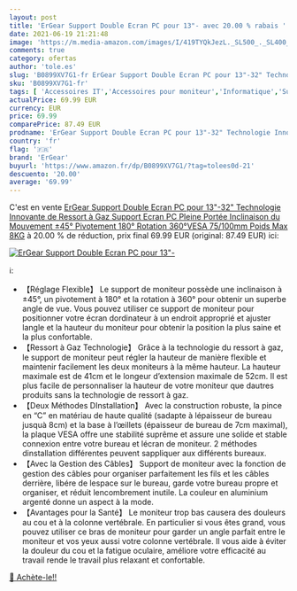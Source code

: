 ```yaml
---
layout: post
title: 'ErGear Support Double Ecran PC pour 13"- avec 20.00 % rabais '
date: 2021-06-19 21:21:48
image: 'https://m.media-amazon.com/images/I/419TYQkJezL._SL500_._SL400_.jpg'
comments: true
category: ofertas
author: 'tole.es'
slug: 'B0899XV7G1-fr ErGear Support Double Ecran PC pour 13"-32" Technologie...'
sku: 'B0899XV7G1-fr'
tags: [ 'Accessoires IT','Accessoires pour moniteur','Informatique','Supports et rehausseurs décran','ergear', ]
actualPrice: 69.99 EUR
currency: EUR
price: 69.99
comparePrice: 87.49 EUR
prodname: 'ErGear Support Double Ecran PC pour 13"-32" Technologie Innovante de Ressort à Gaz Support Ecran PC Pleine Portée Inclinaison du Mouvement ±45° Pivotement 180° Rotation 360°VESA 75/100mm Poids Max 8KG'
country: 'fr'
flag: '🇫🇷'
brand: 'ErGear'
buyurl: 'https://www.amazon.fr/dp/B0899XV7G1/?tag=tolees0d-21'
descuento: '20.00'
average: '69.99'
---
```


C'est en vente [ErGear Support Double Ecran PC pour 13"-32" Technologie Innovante de Ressort à Gaz Support Ecran PC Pleine Portée Inclinaison du Mouvement ±45° Pivotement 180° Rotation 360°VESA 75/100mm Poids Max 8KG](https://www.amazon.fr/dp/B0899XV7G1/?tag=tolees0d-21)  à  20.00 % de réduction, prix final  69.99 EUR (original: 87.49 EUR) ici:

[![ErGear Support Double Ecran PC pour 13"-](https://m.media-amazon.com/images/I/419TYQkJezL._SL500_._SL400_.jpg)](https://www.amazon.fr/dp/B0899XV7G1/?tag=tolees0d-21)

ℹ️:

- 【Réglage Flexible】 Le support de moniteur possède une inclinaison à ±45°, un pivotement à 180° et la rotation à 360° pour obtenir un superbe angle de vue. Vous pouvez utiliser ce support de moniteur pour positionner votre écran dordinateur à un endroit approprié et ajuster langle et la hauteur du moniteur pour obtenir la position la plus saine et la plus confortable.
- 【Ressort à Gaz Technologie】 Grâce à la technologie du ressort à gaz, le support de moniteur peut régler la hauteur de manière flexible et maintenir facilement les deux moniteurs à la même hauteur. La hauteur maximale est de 41cm et le longeur d’extension maximale de 52cm. Il est plus facile de personnaliser la hauteur de votre moniteur que dautres produits sans la technologie de ressort à gaz.
- 【Deux Méthodes DInstallation】 Avec la construction robuste, la pince en “C” en matériau de haute qualité (sadapte à lépaisseur de bureau jusquà 8cm) et la base à l’œillets (épaisseur de bureau de 7cm maximal), la plaque VESA offre une stabilité suprême et assure une solide et stable connexion entre votre bureau et lécran de moniteur. 2 méthodes dinstallation différentes peuvent sappliquer aux différents bureaux.
- 【Avec la Gestion des Câbles】 Support de moniteur avec la fonction de gestion des câbles pour organiser parfaitement les fils et les câbles derrière, libére de lespace sur le bureau, garde votre bureau propre et organiser, et réduit lencombrement inutile. La couleur en aluminium argenté donne un aspect à la mode.
- 【Avantages pour la Santé】 Le moniteur trop bas causera des douleurs au cou et à la colonne vertébrale. En particulier si vous êtes grand, vous pouvez utiliser ce bras de moniteur pour garder un angle parfait entre le moniteur et vos yeux aussi votre colonne vertébrale. Il vous aide à éviter la douleur du cou et la fatigue oculaire, améliore votre efficacité au travail rende le travail plus relaxant et confortable.

[🛒 Achète-le!!](https://www.amazon.fr/dp/B0899XV7G1/?tag=tolees0d-21)
